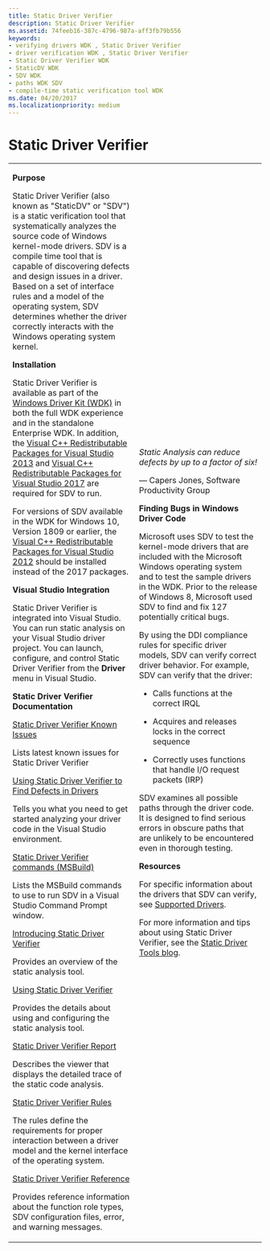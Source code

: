 ```yaml
---
title: Static Driver Verifier
description: Static Driver Verifier
ms.assetid: 74feeb16-387c-4796-987a-aff3fb79b556
keywords:
- verifying drivers WDK , Static Driver Verifier
- driver verification WDK , Static Driver Verifier
- Static Driver Verifier WDK
- StaticDV WDK
- SDV WDK
- paths WDK SDV
- compile-time static verification tool WDK
ms.date: 04/20/2017
ms.localizationpriority: medium
---
```


# Static Driver Verifier


<table>
<colgroup>
<col width="50%" />
<col width="50%" />
</colgroup>
<tbody>
<tr class="odd">
<td align="left"><p><strong>Purpose</strong></p>
<p>Static Driver Verifier (also known as &quot;StaticDV&quot; or &quot;SDV&quot;) is a static verification tool that systematically analyzes the source code of Windows kernel-mode drivers. SDV is a compile time tool that is capable of discovering defects and design issues in a driver. Based on a set of interface rules and a model of the operating system, SDV determines whether the driver correctly interacts with the Windows operating system kernel.</p>
<p></p>
 
<p><strong>Installation</strong></p>
<p>Static Driver Verifier is available as part of the <a href="https://docs.microsoft.com/en-us/windows-hardware/drivers/download-the-wdk">Windows Driver Kit (WDK)</a> in both the full WDK experience and in the standalone Enterprise WDK.  In addition, the <a href="https://www.microsoft.com/en-us/download/details.aspx?id=40784">Visual C++ Redistributable Packages for Visual Studio 2013</a> and <a href="https://support.microsoft.com/en-us/help/2977003/the-latest-supported-visual-c-downloads">Visual C++ Redistributable Packages for Visual Studio 2017</a> are required for SDV to run.  
<p></p>For versions of SDV available in the WDK for Windows 10, Version 1809 or earlier, the <a href="https://my.visualstudio.com/Downloads?pid=1452">Visual C++ Redistributable Packages for Visual Studio 2012</a> should be installed instead of the 2017 packages.
<p></p>
 
</div>
 
</div>
<p><strong>Visual Studio Integration</strong></p>
<p>Static Driver Verifier is integrated into Visual Studio. You can run static analysis on your Visual Studio driver project. You can launch, configure, and control Static Driver Verifier from the <strong>Driver</strong> menu in Visual Studio.</p>
<p><strong>Static Driver Verifier Documentation</strong></p>
<a href="https://docs.microsoft.com/windows-hardware/drivers/develop/static-driver-verifier-known-issues">Static Driver Verifier Known Issues</a>
<p>Lists latest known issues for Static Driver Verifier</p>
<a href="using-static-driver-verifier-to-find-defects-in-drivers.md" data-raw-source="[Using Static Driver Verifier to Find Defects in Drivers](using-static-driver-verifier-to-find-defects-in-drivers.md)">Using Static Driver Verifier to Find Defects in Drivers</a>
<p>Tells you what you need to get started analyzing your driver code in the Visual Studio environment.</p>
<a href="-static-driver-verifier-commands--msbuild-.md" data-raw-source="[Static Driver Verifier commands (MSBuild)](-static-driver-verifier-commands--msbuild-.md)">Static Driver Verifier commands (MSBuild)</a>
<p>Lists the MSBuild commands to use to run SDV in a Visual Studio Command Prompt window.</p>
<a href="introducing-static-driver-verifier.md" data-raw-source="[Introducing Static Driver Verifier](introducing-static-driver-verifier.md)">Introducing Static Driver Verifier</a>
<p>Provides an overview of the static analysis tool.</p>
<a href="using-static-driver-verifier.md" data-raw-source="[Using Static Driver Verifier](using-static-driver-verifier.md)">Using Static Driver Verifier</a>
<p>Provides the details about using and configuring the static analysis tool.</p>
<a href="static-driver-verifier-report.md" data-raw-source="[Static Driver Verifier Report](static-driver-verifier-report.md)">Static Driver Verifier Report</a>
<p>Describes the viewer that displays the detailed trace of the static code analysis.</p>
<a href="https://msdn.microsoft.com/library/windows/hardware/ff552840" data-raw-source="[Static Driver Verifier Rules](https://msdn.microsoft.com/library/windows/hardware/ff552840)">Static Driver Verifier Rules</a>
<p>The rules define the requirements for proper interaction between a driver model and the kernel interface of the operating system.</p>
<a href="static-driver-verifier-reference.md" data-raw-source="[Static Driver Verifier Reference](static-driver-verifier-reference.md)">Static Driver Verifier Reference</a>
<p>Provides reference information about the function role types, SDV configuration files, error, and warning messages.</p></td>
<td align="left"><p><em>Static Analysis can reduce defects by up to a factor of six!</em></p>
<p>— Capers Jones, Software Productivity Group</p>
<p><strong>Finding Bugs in Windows Driver Code</strong></p>
<p>Microsoft uses SDV to test the kernel-mode drivers that are included with the Microsoft Windows operating system and to test the sample drivers in the WDK. Prior to the release of Windows 8, Microsoft used SDV to find and fix 127 potentially critical bugs.</p>
<p>By using the DDI compliance rules for specific driver models, SDV can verify correct driver behavior. For example, SDV can verify that the driver:</p>
<ul>
<li><p>Calls functions at the correct IRQL</p></li>
<li><p>Acquires and releases locks in the correct sequence</p></li>
<li><p>Correctly uses functions that handle I/O request packets (IRP)</p></li>
</ul>
<p>SDV examines all possible paths through the driver code. It is designed to find serious errors in obscure paths that are unlikely to be encountered even in thorough testing.</p>
<p><strong>Resources</strong></p>
<p>For specific information about the drivers that SDV can verify, see <a href="supported-drivers.md" data-raw-source="[Supported Drivers](supported-drivers.md)">Supported Drivers</a>.</p>
<p>For more information and tips about using Static Driver Verifier, see the <a href="https://go.microsoft.com/fwlink/p/?linkid=154232" data-raw-source="[Static Driver Tools blog](https://go.microsoft.com/fwlink/p/?linkid=154232)">Static Driver Tools blog</a>.</p></td>
</tr>
</tbody>
</table>

 

 

 

